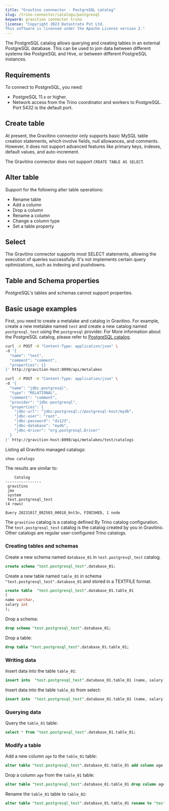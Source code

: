 ```yaml
---
title: "Gravtino connnector - PostgreSQL catalog"
slug: /trino-connector/catalogs/postgresql
keyword: gravition connector trino
license: "Copyright 2023 Datastrato Pvt Ltd.
This software is licensed under the Apache License version 2."
---
```


The PostgreSQL catalog allows querying and creating tables in an external PostgreSQL database. 
This can be used to join data between different systems like PostgreSQL and Hive, or between different PostgreSQL instances.

## Requirements

To connect to PostgreSQL, you need:
- PostgreSQL 11.x or higher.
- Network access from the Trino coordinator and workers to PostgreSQL. Port 5432 is the default port.

## Create table

At present, the Gravitino connector only supports basic MySQL table creation statements, which involve fields, null allowances, and comments. 
However, it does not support advanced features like primary keys, indexes, default values, and auto-increment.

The Gravitino connector does not support `CREATE TABLE AS SELECT`.

## Alter table

Support for the following alter table operations:
- Rename table
- Add a column
- Drop a column
- Rename a column
- Change a column type
- Set a table property

## Select

The Gravitino connector supports most SELECT statements, allowing the execution of queries successfully.
It's not implements certain query optimizations, such as indexing and pushdowns.

## Table and Schema properties

PostgreSQL's tables and schemas cannot support properties.


## Basic usage examples

First, you need to create a metalake and catalog in Gravitino.
For example, create a new metalake named `test` and create a new catalog named `postgresql_test` using the `postgresql` provider.
For More information about the PostgreSQL catalog, please refer to [PostgreSQL catalog](../docs/jdbc-postgressql-catalog).

```bash
curl -X POST -H "Content-Type: application/json" \
-d '{
  "name": "test",
  "comment": "comment",
  "properties": {}
}' http://gravition-host:8090/api/metalakes

curl -X POST -H "Content-Type: application/json" \
-d '{
  "name": "jdbc-postgresql",
  "type": "RELATIONAL",
  "comment": "comment",
  "provider": "jdbc-postgresql",
  "properties": {
    "jdbc-url": "jdbc:postgresql://postgresql-host/mydb",
    "jdbc-user": "root",
    "jdbc-password": "ds123",
    "jdbc-database": "mydb",
    "jdbc-driver": "org.postgresql.Driver"
  }
}' http://gravition-host:8090/api/metalakes/test/catalogs

```

Listing all Gravitino managed catalogs:

```sql 
show catalogs
```

The results are similar to:

```text
    Catalog
----------------
 gravitino
 jmx
 system
 test.postgresql_test
(4 rows)

Query 20231017_082503_00018_6nt3n, FINISHED, 1 node
```

The `gravitino` catalog is a catalog defined By Trino catalog configuration. 
The `test.postgresql_test` catalog is the catalog created by you in Gravitino.
Other catalogs are regular user-configured Trino catalogs.

### Creating tables and schemas

Create a new schema named `database_01` in `test.postgresql_test` catalog.

```sql
create schema "test.postgresql_test".database_01;
```

Create a new table named `table_01` in schema `"test.postgresql_test".database_01` and stored in a TEXTFILE format.

```sql
create table  "test.postgresql_test".database_01.table_01
(
name varchar,
salary int
);
```

Drop a schema:

```sql
drop schema "test.postgresql_test".database_01;
```

Drop a table:

```sql
drop table "test.postgresql_test".database_01.table_01;
```

### Writing data

Insert data into the table `table_01`:

```sql
insert into  "test.postgresql_test".database_01.table_01 (name, salary) values ('ice', 12);
```

Insert data into the table `table_01` from select:

```sql
insert into  "test.postgresql_test".database_01.table_01 (name, salary) select * from "test.postgresql_test".database_01.table_01;
```

### Querying data

Query the `table_01` table:

```sql
select * from "test.postgresql_test".database_01.table_01;
```

### Modify a table

Add a new column `age` to the `table_01` table:

```sql
alter table "test.postgresql_test".database_01.table_01 add column age int;
```

Drop a column `age` from the `table_01` table:

```sql
alter table "test.postgresql_test".database_01.table_01 drop column age;
```

Rename the `table_01` table to `table_02`:

```sql
alter table "test.postgresql_test".database_01.table_01 rename to "test.postgresql_test".database_01.table_02;
```